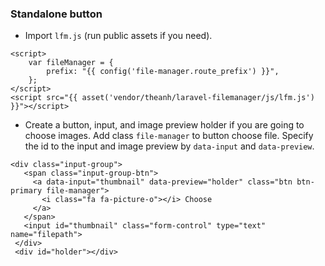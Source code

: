 ### Standalone button
- Import ``lfm.js`` (run public assets if you need).
```
<script>
    var fileManager = {
        prefix: "{{ config('file-manager.route_prefix') }}",
    };
</script>
<script src="{{ asset('vendor/theanh/laravel-filemanager/js/lfm.js') }}"></script>
```

- Create a button, input, and image preview holder if you are going to choose images. Add class ``file-manager`` to button choose file. Specify the id to the input and image preview by ``data-input`` and ``data-preview``.
```
<div class="input-group">
   <span class="input-group-btn">
     <a data-input="thumbnail" data-preview="holder" class="btn btn-primary file-manager">
       <i class="fa fa-picture-o"></i> Choose
     </a>
   </span>
   <input id="thumbnail" class="form-control" type="text" name="filepath">
 </div>
 <div id="holder"></div>
```